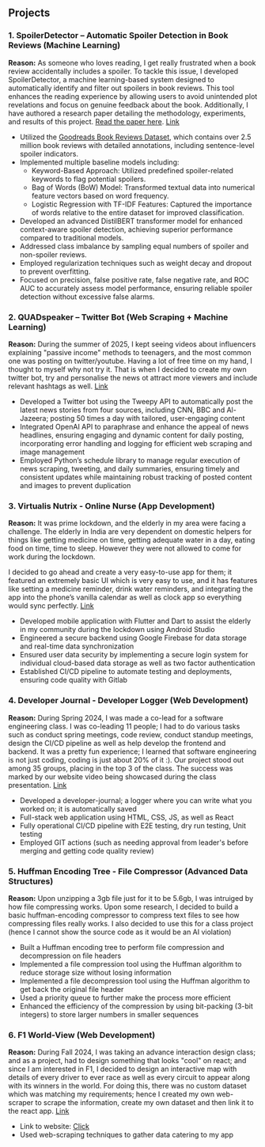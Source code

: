 ## Projects
### 1. SpoilerDetector – Automatic Spoiler Detection in Book Reviews (Machine Learning)

**Reason:** As someone who loves reading, I get really frustrated when a book review accidentally includes a spoiler. To tackle this issue, I developed SpoilerDetector, a machine learning-based system designed to automatically identify and filter out spoilers in book reviews. This tool enhances the reading experience by allowing users to avoid unintended plot revelations and focus on genuine feedback about the book. Additionally, I have authored a research paper detailing the methodology, experiments, and results of this project. [Read the paper here](https://drive.google.com/file/d/1X81NztwRfwClCkgrcK9Y3t8zylCXeLUS/view?usp=sharing). [Link](https://github.com/SiddharthMundra/SpoilerShield/tree/main)

- Utilized the [Goodreads Book Reviews Dataset](https://www.kaggle.com/datasets/pypiahmad/goodreads-book-reviews?resource=download), which contains over 2.5 million book reviews with detailed annotations, including sentence-level spoiler indicators.
- Implemented multiple baseline models including:
  - Keyword-Based Approach: Utilized predefined spoiler-related keywords to flag potential spoilers.
  - Bag of Words (BoW) Model: Transformed textual data into numerical feature vectors based on word frequency.
  - Logistic Regression with TF-IDF Features: Captured the importance of words relative to the entire dataset for improved classification.
- Developed an advanced DistilBERT transformer model for enhanced context-aware spoiler detection, achieving superior performance compared to traditional models.
- Addressed class imbalance by sampling equal numbers of spoiler and non-spoiler reviews.
- Employed regularization techniques such as weight decay and dropout to prevent overfitting.
- Focused on precision, false positive rate, false negative rate, and ROC AUC to accurately assess model performance, ensuring reliable spoiler detection without excessive false alarms.

### 2. QUADspeaker – Twitter Bot (Web Scraping + Machine Learning)
**Reason:** During the summer of 2025, I kept seeing videos about influencers explaining "passive income" methods to teenagers, and the most common one was posting on twitter/youtube. Having a lot of free time on my hand, I thought to myself why not try it. That is when I decided to create my own twitter bot, try and personalise the news ot attract more viewers and include relevant hashtags as well. [Link](https://github.com/SiddharthMundra/QUADspeaker)

- Developed a Twitter bot using the Tweepy API to automatically post the latest news stories from four sources, including CNN, BBC and Al-Jazeera; posting 50 times a day with tailored, user-engaging content
- Integrated OpenAI API to paraphrase and enhance the appeal of news headlines, ensuring engaging and dynamic content for daily posting, incorporating error handling and logging for efficient web scraping and image management
- Employed Python’s schedule library to manage regular execution of news scraping, tweeting, and daily summaries, ensuring timely and consistent updates while maintaining robust tracking of posted content and images to prevent duplication

### 3. Virtualis Nutrix - Online Nurse (App Development)
**Reason:** It was prime lockdown, and the elderly in my area were facing a challenge. The elderly in India are very dependent on domestic helpers for things like getting medicine on time, getting adequate water in a day, eating food on time, time to sleep. However they were not allowed to come for work during the lockdown. 

I decided to go ahead and create a very easy-to-use app for them; it featured an extremely basic UI which is very easy to use, and it has features like setting a medicine reminder, drink water reminders, and integrating the app into the phone’s vanilla calendar as well as clock app so everything would sync perfectly. [Link](https://github.com/SiddharthMundra/Virtualis-Nutrix-Online-Nurse)

- Developed mobile application with Flutter and Dart to assist the elderly in my community during the lockdown using Android Studio
- Engineered a secure backend using Google Firebase for data storage and real-time data synchronization
- Ensured user data security by implementing a secure login system for individual cloud-based data storage as well as two factor authentication
- Established CI/CD pipeline to automate testing and deployments, ensuring code quality with Gitlab


### 4. Developer Journal - Developer Logger (Web Development)
**Reason:** During Spring 2024, I was made a co-lead for a software engineering class. I was co-leading 11 people; I had to do various tasks such as conduct spring meetings, code review, conduct standup meetings, design the CI/CD pipeline as well as help develop the frontend and backend. It was a pretty fun experience; I learned that software engineering is not just coding, coding is just about 20% of it :). Our project stood out among 35 groups, placing in the top 3 of the class. The success was marked by our website video being showcased during the class presentation. [Link](https://github.com/SiddharthMundra/Developer-Journal)


- Developed a developer-journal; a logger where you can write what you worked on; it is automatically saved 
- Full-stack web application using HTML, CSS, JS, as well as React
- Fully operational CI/CD pipeline with E2E testing, dry run testing, Unit testing
- Employed GIT actions (such as needing approval from leader's before merging and getting code quality review)

### 5. Huffman Encoding Tree - File Compressor (Advanced Data Structures)
**Reason:** Upon unzipping a 3gb file just for it to be 5.6gb, I was intruiged by how file compressing works. Upon some research, I decided to build a basic huffman-encoding compressor to compress text files to see how compressing files really works. I also decided to use this for a class project (hence I cannot show the source code as it would be an AI violation)

- Built a Huffman encoding tree to perform file compression and decompression on file headers
- Implemented a file compression tool using the Huffman algorithm to reduce storage size without losing information
- Implemented a file decompression tool using the Huffman algorithm to get back the original file header
- Used a priority queue to further make the process more efficient
- Enhanced the efficiency of the compression by using bit-packing (3-bit integers) to store larger numbers in smaller sequences

### 6. F1 World-View (Web Development)
**Reason:** During Fall 2024, I was taking an advance interaction design class; and as a project, had to design something that looks "cool" on react; and since I am interested in F1, I decided to design an interactive map with details of every driver to ever race as well as every circuit to appear along with its winners in the world. For doing this, there was no custom dataset which was matching my requirements; hence I created my own web-scraper to scrape the information, create my own dataset and then link it to the react app. [Link](https://github.com/SiddharthMundra/RaceNation-F1-World-View)


- Link to website: [Click](https://poetic-cheesecake-a45473.netlify.app)
- Used web-scraping techniques to gather data catering to my app
